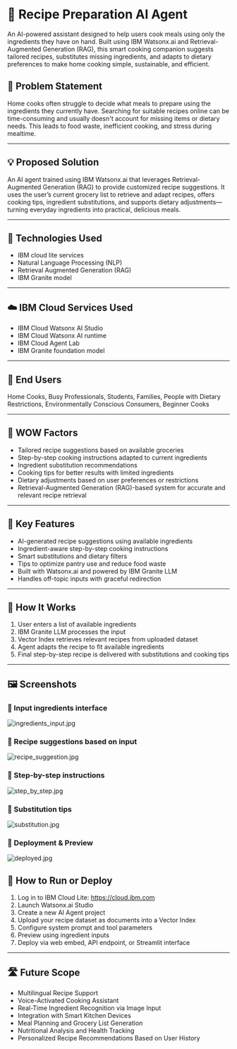 # 🍲 Recipe Preparation AI Agent

An AI-powered assistant designed to help users cook meals using only the ingredients they have on hand. Built using IBM Watsonx.ai and Retrieval-Augmented Generation (RAG), this smart cooking companion suggests tailored recipes, substitutes missing ingredients, and adapts to dietary preferences to make home cooking simple, sustainable, and efficient.



## 🧩 Problem Statement

Home cooks often struggle to decide what meals to prepare using the ingredients they currently have. Searching for suitable recipes online can be time-consuming and usually doesn't account for missing items or dietary needs. This leads to food waste, inefficient cooking, and stress during mealtime.

---

## 💡 Proposed Solution

An AI agent trained using IBM Watsonx.ai that leverages Retrieval-Augmented Generation (RAG) to provide customized recipe suggestions. It uses the user’s current grocery list to retrieve and adapt recipes, offers cooking tips, ingredient substitutions, and supports dietary adjustments—turning everyday ingredients into practical, delicious meals.

---

## 🧠 Technologies Used

- IBM cloud lite services
- Natural Language Processing (NLP)
- Retrieval Augmented Generation (RAG)
- IBM Granite model

---

## ☁️ IBM Cloud Services Used


- IBM Cloud Watsonx AI Studio
- IBM Cloud Watsonx AI runtime
- IBM Cloud Agent Lab
- IBM Granite foundation model  

---

## 👥 End Users

Home Cooks, Busy Professionals, Students, Families, People with Dietary Restrictions, Environmentally Conscious Consumers, Beginner Cooks

---

## 🌟 WOW Factors

- Tailored recipe suggestions based on available groceries  
- Step-by-step cooking instructions adapted to current ingredients  
- Ingredient substitution recommendations  
- Cooking tips for better results with limited ingredients  
- Dietary adjustments based on user preferences or restrictions  
- Retrieval-Augmented Generation (RAG)-based system for accurate and relevant recipe retrieval  

---

## 🧪 Key Features

- AI-generated recipe suggestions using available ingredients  
- Ingredient-aware step-by-step cooking instructions  
- Smart substitutions and dietary filters  
- Tips to optimize pantry use and reduce food waste  
- Built with Watsonx.ai and powered by IBM Granite LLM  
- Handles off-topic inputs with graceful redirection  

---

## 🚀 How It Works

1. User enters a list of available ingredients  
2. IBM Granite LLM processes the input  
3. Vector Index retrieves relevant recipes from uploaded dataset  
4. Agent adapts the recipe to fit available ingredients  
5. Final step-by-step recipe is delivered with substitutions and cooking tips  

---

## 🖼️ Screenshots
### 🔹 Input ingredients interface
![ingredients_input.jpg](ingredients_input.jpg)
### 🔹 Recipe suggestions based on input
![recipe_suggestion.jpg](recipe_suggestion.jpg)
### 🔹 Step-by-step instructions
![step_by_step.jpg](step_by_step.jpg)
### 🔹 Substitution tips
![substitution.jpg](substitution.jpg)
### 🔹 Deployment & Preview
![deployed.jpg](deployed.jpg)


## 📌 How to Run or Deploy

1. Log in to IBM Cloud Lite: https://cloud.ibm.com  
2. Launch Watsonx.ai Studio  
3. Create a new AI Agent project  
4. Upload your recipe dataset as documents into a Vector Index  
5. Configure system prompt and tool parameters  
6. Preview using ingredient inputs  
7. Deploy via web embed, API endpoint, or Streamlit interface  

---

## 🛣️ Future Scope

- Multilingual Recipe Support  
- Voice-Activated Cooking Assistant  
- Real-Time Ingredient Recognition via Image Input  
- Integration with Smart Kitchen Devices  
- Meal Planning and Grocery List Generation  
- Nutritional Analysis and Health Tracking  
- Personalized Recipe Recommendations Based on User History  



